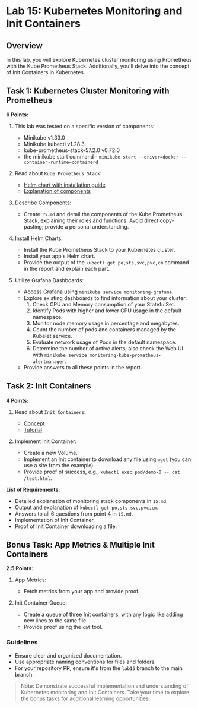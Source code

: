 # Lab 15: Kubernetes Monitoring and Init Containers

## Overview

In this lab, you will explore Kubernetes cluster monitoring using Prometheus with the Kube Prometheus Stack. Additionally, you'll delve into the concept of Init Containers in Kubernetes.

## Task 1: Kubernetes Cluster Monitoring with Prometheus

**6 Points:**

1. This lab was tested on a specific version of components:

   - Minikube v1.33.0
   - Minikube kubectl v1.28.3
   - kube-prometheus-stack-57.2.0 v0.72.0
   - the minikube start command - `minikube start --driver=docker --container-runtime=containerd`

2. Read about `Kube Prometheus Stack`:

   - [Helm chart with installation guide](https://github.com/prometheus-community/helm-charts/tree/main/charts/kube-prometheus-stack)
   - [Explanation of components](https://github.com/prometheus-operator/  kube-prometheus#kubeprometheus)

3. Describe Components:

   - Create `15.md` and detail the components of the Kube Prometheus Stack, explaining their roles and functions. Avoid direct copy-pasting; provide a personal understanding.

4. Install Helm Charts:

   - Install the Kube Prometheus Stack to your Kubernetes cluster.
   - Install your app's Helm chart.
   - Provide the output of the `kubectl get po,sts,svc,pvc,cm` command in the report and explain each part.

5. Utilize Grafana Dashboards:
   - Access Grafana using `minikube service monitoring-grafana`.
   - Explore existing dashboards to find information about your cluster:
     1. Check CPU and Memory consumption of your StatefulSet.
     2. Identify Pods with higher and lower CPU usage in the default namespace.
     3. Monitor node memory usage in percentage and megabytes.
     4. Count the number of pods and containers managed by the Kubelet service.
     5. Evaluate network usage of Pods in the default namespace.
     6. Determine the number of active alerts; also check the Web UI with `minikube service monitoring-kube-prometheus-alertmanager`.
   - Provide answers to all these points in the report.

## Task 2: Init Containers

**4 Points:**

1. Read about `Init Containers`:

   - [Concept](https://kubernetes.io/docs/concepts/workloads/pods/init-containers/)
   - [Tutorial](https://kubernetes.io/docs/tasks/configure-pod-container/configure-pod-initialization/#create-a-pod-that-has-an-init-container)

2. Implement Init Container:
   - Create a new Volume.
   - Implement an Init container to download any file using `wget` (you can use a site from the example).
   - Provide proof of success, e.g., `kubectl exec pod/demo-0 -- cat /test.html`.

**List of Requirements:**

- Detailed explanation of monitoring stack components in `15.md`.
- Output and explanation of `kubectl get po,sts,svc,pvc,cm`.
- Answers to all 6 questions from point 4 in `15.md`.
- Implementation of Init Container.
- Proof of Init Container downloading a file.

## Bonus Task: App Metrics & Multiple Init Containers

**2.5 Points:**

1. App Metrics:

   - Fetch metrics from your app and provide proof.

2. Init Container Queue:
   - Create a queue of three Init containers, with any logic like adding new lines to the same file.
   - Provide proof using the `cat` tool.

### Guidelines

- Ensure clear and organized documentation.
- Use appropriate naming conventions for files and folders.
- For your repository PR, ensure it's from the `lab15` branch to the main branch.

> Note: Demonstrate successful implementation and understanding of Kubernetes monitoring and Init Containers. Take your time to explore the bonus tasks for additional learning opportunities.
